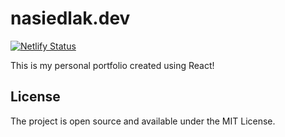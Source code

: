 # nasiedlak.dev

[![Netlify Status](https://api.netlify.com/api/v1/badges/871c76f4-d57c-48c6-8548-e5353bb84fbf/deploy-status)](https://app.netlify.com/sites/friendly-faloodeh-d8b534/deploys)

This is my personal portfolio created using React!

## License

The project is open source and available under the MIT License.
